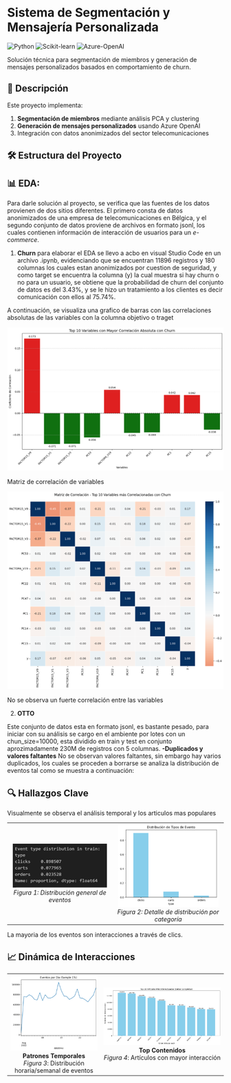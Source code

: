 # Sistema de Segmentación y Mensajería Personalizada

![Python](https://img.shields.io/badge/Python-3.9+-blue.svg)
![Scikit-learn](https://img.shields.io/badge/Scikit--learn-1.2+-orange.svg)
![Azure-OpenAI](https://img.shields.io/badge/Azure%20OpenAI-API-lightgrey)

Solución técnica para segmentación de miembros y generación de mensajes personalizados basados en comportamiento de churn.

## 📌 Descripción

Este proyecto implementa:
1. **Segmentación de miembros** mediante análisis PCA y clustering
2. **Generación de mensajes personalizados** usando Azure OpenAI
3. Integración con datos anonimizados del sector telecomunicaciones

## 🛠️ Estructura del Proyecto

## 📊 EDA:

Para darle solución al proyecto, se verifica que las fuentes de los datos provienen de dos sitios diferentes. El primero consta de datos anonimizados de una empresa de telecomunicaciones en Bélgica, y el segundo conjunto de datos proviene de archivos en formato jsonl, los cuales contienen información de interacción de usuarios para un *e-commerce*.

1. **Churn**
para elaborar el EDA se llevo a acbo en visual Studio Code en un archivo .ipynb, evidenciando que se encuentran 11896 registros y 180 columnas los cuales estan anonimizados por cuestion de seguridad, y como target se encuentra la columna (y) la cual muestra si hay churn o no para un usuario, se obtiene que la probabilidad de churn del conjunto de datos es del 3.43%, y se le hizo un tratamiento a los clientes es decir comunicación con ellos al 75.74%.

A continuación, se visualiza una grafico de barras con las correlaciones absolutas de las variables con la columna objetivo o traget

![Correlación de variables](https://github.com/NestorSaenz/prueba_tecnica_VF/blob/main/imagenes/correlacion.png)

Matriz de correlación de variables

![Matriz de Correlación de variables](https://github.com/NestorSaenz/prueba_tecnica_VF/blob/main/imagenes/matriz.png)

No se observa un fuerte correlación entre las variables

2. **OTTO**

Este conjunto de datos esta en formato jsonl, es bastante pesado, para iniciar con su análisis se cargo en el ambiente por lotes con un chun_size=10000, esta dividido en train y test en conjunto aprozimadamente 230M de registros con 5 columnas. 
**-Duplicados y valores faltantes**
No se observan valores faltantes, sin embargo hay varios duplicados, los cuales se proceden a borrarse
se analiza la distribución de eventos tal como se muestra a continuación:

## 🔍 Hallazgos Clave

Visualmente se observa el análisis temporal y los articulos mas populares
<table>
  <tr>
    <td align="center">
      <img src="https://github.com/NestorSaenz/prueba_tecnica_VF/raw/main/imagenes/distribucion_eventos.jpg" width="95%" alt="Distribución de Eventos">
      <br><em>Figura 1: Distribución general de eventos</em>
    </td>
    <td align="center">
      <img src="https://github.com/NestorSaenz/prueba_tecnica_VF/raw/main/imagenes/grafica_distribucion_eventos.png" width="95%" alt="Gráfica de Distribución">
      <br><em>Figura 2: Detalle de distribución por categoría</em>
    </td>
  </tr>
</table>



La mayoria de los eventos son interacciones a través de clics.

## 📈 Dinámica de Interacciones

<table>
  <tr>
    <td align="center">
      <img src="https://github.com/NestorSaenz/prueba_tecnica_VF/raw/main/imagenes/Analisis_temporal.png" width="100%" alt="Análisis Temporal">
      <br>
      <strong>Patrones Temporales</strong><br>
      <em>Figura 3</em>: Distribución horaria/semanal de eventos<br>
      <small></small>
    </td>
    <td align="center">
      <img src="https://github.com/NestorSaenz/prueba_tecnica_VF/raw/main/imagenes/articulos_mas_interactuados.png" width="100%" alt="Top Artículos">
      <br>
      <strong>Top Contenidos</strong><br>
      <em>Figura 4</em>: Artículos con mayor interacción<br>
      <small></small>
    </td>
  </tr>
</table>


